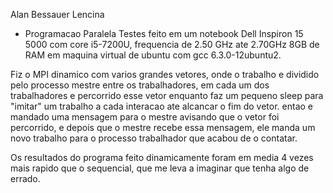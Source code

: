 Alan Bessauer Lencina
- Programacao Paralela
Testes feito em um notebook Dell Inspiron 15 5000 com core i5-7200U, frequencia de 2.50 GHz ate 2.70GHz 8GB de RAM
em maquina virtual de ubuntu com gcc 6.3.0-12ubuntu2.

Fiz o MPI dinamico com varios grandes vetores, onde o trabalho e dividido pelo processo mestre entre os trabalhadores, em cada um dos
trabalhadores e percorrido esse vetor enquanto faz um pequeno sleep para "imitar" um trabalho a cada interacao ate alcancar o fim do vetor.
entao e mandado uma mensagem para o mestre avisando que o vetor foi percorrido, e depois que o mestre recebe essa mensagem, ele manda
um novo trabalho para o processo trabalhador que acabou de o contatar.

Os resultados do programa feito dinamicamente foram em media 4 vezes mais rapido que o sequencial, que me leva a imaginar que tenha algo de errado.

